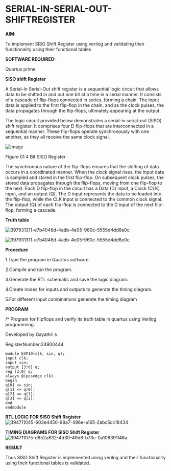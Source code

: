 # SERIAL-IN-SERIAL-OUT-SHIFTREGISTER

**AIM:**

To implement  SISO Shift Register using verilog and validating their functionality using their functional tables

**SOFTWARE REQUIRED:**

Quartus prime



**SISO shift Register**

A Serial-In Serial-Out shift register is a sequential logic circuit that allows data to be shifted in and out one bit at a time in a serial manner. It consists of a cascade of flip-flops connected in series, forming a chain. The input data is applied to the first flip-flop in the chain, and as the clock pulses, the data propagates through the flip-flops, ultimately appearing at the output.

The logic circuit provided below demonstrates a serial-in serial-out (SISO) shift register. It comprises four D flip-flops that are interconnected in a sequential manner. These flip-flops operate synchronously with one another, as they all receive the same clock signal.

![image](https://github.com/naavaneetha/SERIAL-IN-SERIAL-OUT-SHIFTREGISTER/assets/154305477/e81c4072-37f9-46c6-8145-566764b74c3a)

Figure 01 4 Bit SISO Register

The synchronous nature of the flip-flops ensures that the shifting of data occurs in a coordinated manner. When the clock signal rises, the input data is sampled and stored in the first flip-flop. On subsequent clock pulses, the stored data propagates through the flip-flops, moving from one flip-flop to the next.
Each D flip-flop in the circuit has a Data (D) input, a Clock (CLK) input, and an output (Q). The D input represents the data to be loaded into the flip-flop, while the CLK input is connected to the common clock signal. The output (Q) of each flip-flop is connected to the D input of the next flip-flop, forming a cascade.


**Truth table**


![397931311-e7b4048d-4adb-4e05-960c-5555d4dd6e0c](https://github.com/user-attachments/assets/9d5398fa-dd8e-4aa3-b5df-758347a65563)


![397931311-e7b4048d-4adb-4e05-960c-5555d4dd6e0c](https://github.com/user-attachments/assets/a8968095-ffda-4872-a981-3186ca61e4a4)



**Procedure**

1.Type the program in Quartus software.

2.Compile and run the program.

3.Generate the RTL schematic and save the logic diagram.

4.Create nodes for inputs and outputs to generate the timing diagram.

5.For different input combinations generate the timing diagram


**PROGRAM**

/* Program for flipflops and verify its truth table in quartus using Verilog programming.

Developed by:Gayathri s

RegisterNumber:24900444

```
module EXP10(clk, sin, q);
input clk;
input sin;
output [3:0] q;
reg [3:0] q;
always @(posedge clk)
begin
q[0] <= sin;
q[1] <= q[0];
q[2] <= q[1];
q[3] <= q[2];
end
endmodule
```

**RTL LOGIC FOR SISO Shift Register**
![394711045-603e4450-99a7-496e-a165-2abc5cc18434](https://github.com/user-attachments/assets/893c498b-8d14-4bfe-814f-0cb152b85b1c)


**TIMING DIAGRAMS FOR SISO Shift Register**
![394711075-d6b2a832-4d30-49d8-b73c-0a106391f46a](https://github.com/user-attachments/assets/ed076d76-31a5-4936-a296-fc4b17818814)


**RESULT**

Thus SISO Shift Register is implemented using verilog and their functionality using their functional tables is validated.

